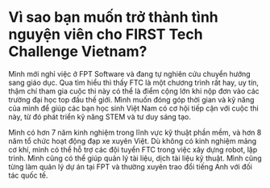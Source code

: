 # Vì sao bạn muốn trở thành tình nguyện viên cho FIRST Tech Challenge Vietnam?

Mình mới nghỉ việc ở FPT Software và đang tự nghiên cứu chuyển hướng sang giáo dục. Qua tìm hiểu thì thấy FTC là một chương trình rất hay, uy tín, thậm chí tham gia cuộc thi này có thể là điểm cộng lớn khi nộp đơn vào các trường đại học top đầu thế giới. Mình muốn đóng góp thời gian và kỹ năng của mình để giúp các bạn học sinh Việt Nam có cơ hội tiếp cận với cuộc thi này, từ đó phát triển kỹ năng STEM và tư duy sáng tạo.

Mình có hơn 7 năm kinh nghiệm trong lĩnh vực kỹ thuật phần mềm, và hơn 8 năm tổ chức hoạt động đạp xe xuyên Việt. Dù không có kinh nghiệm mảng cơ khí, mình có thể hỗ trợ các đội tuyển FTC trong việc xây dựng robot, lập trình. Mình cũng có thể giúp quản lý tài liệu, dịch tài liệu kỹ thuật. Mình cũng từng làm quản lý dự án tại FPT và thường xuyên trao đổi tiếng Anh với đối tác quốc tế.
